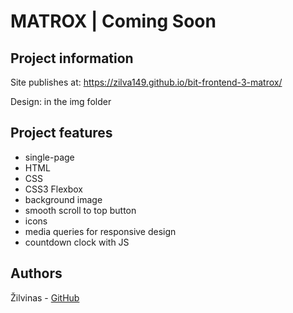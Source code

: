 # MATROX | Coming Soon

## Project information

Site publishes at: https://zilva149.github.io/bit-frontend-3-matrox/

Design: in the img folder

## Project features

- single-page
- HTML
- CSS
- CSS3 Flexbox
- background image
- smooth scroll to top button
- icons
- media queries for responsive design
- countdown clock with JS

## Authors

Žilvinas - [GitHub](https://github.com/zilva149)
